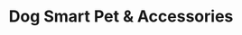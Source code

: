 ---
title: "Dog Smart Pet & Accessories"
url: /davao-city/dog-smart-pet-and-accessories/
shop: pet
---